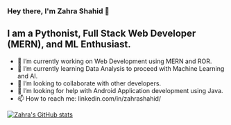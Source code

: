 ### Hey there, I'm Zahra Shahid 👋

## I am a Pythonist, Full Stack Web Developer (MERN), and ML Enthusiast.

- 🔭 I’m currently working on Web Development using MERN and ROR.
- 🌱 I’m currently learning Data Analysis to proceed with Machine Learning and AI.
- 👯 I’m looking to collaborate with other developers.
- 🤔 I’m looking for help with Android Application development using Java.
- 📫 How to reach me: linkedin.com/in/zahrashahid/

[![Zahra's GitHub stats](https://github-readme-stats.vercel.app/api?username=ZahraShahid&count_private=true&show_icons=true&theme=gruvbox)](https://github.com/ZahraShahid/github-readme-stats)

